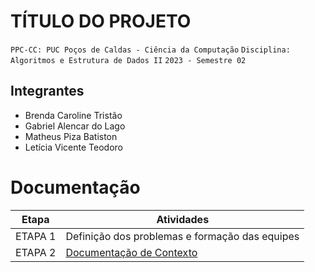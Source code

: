 # TÍTULO DO PROJETO

`PPC-CC: PUC Poços de Caldas - Ciência da Computação`
`Disciplina: Algoritmos e Estrutura de Dados II`
`2023 - Semestre 02`

## Integrantes

- Brenda Caroline Tristão
- Gabriel Alencar do Lago
- Matheus Piza Batiston
- Letícia Vicente Teodoro

# Documentação

| Etapa   |  Atividades |
|  :----:   | ----------- |
| ETAPA 1 | Definição dos problemas e formação das equipes |
| ETAPA 2 | <a href="docs/1-Documentacao-contexto.md"> Documentação de Contexto</a>

